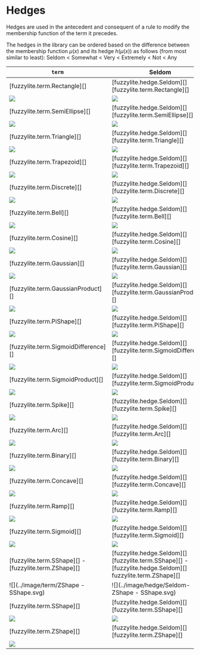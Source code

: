 # Hedges

Hedges are used in the antecedent and consequent of a rule to modify the membership function of the term it precedes.

The hedges in the library can be ordered based on the difference between the
membership function $\mu(x)$ and its hedge $h(\mu(x))$ as follows (from most similar to least):
Seldom   $<$ Somewhat   $<$ Very  $<$ Extremely   $<$ Not   $<$ Any

| `term`                                                	 | Seldom                                                                                                     	 | Somewhat                                                                                                        	 | Very                                                                                                    	 | Extremely                                                                                                         	 | Not                                                                                                   	 | Any                                                                                                   	 |
|---------------------------------------------------------|--------------------------------------------------------------------------------------------------------------|-------------------------------------------------------------------------------------------------------------------|-----------------------------------------------------------------------------------------------------------|---------------------------------------------------------------------------------------------------------------------|---------------------------------------------------------------------------------------------------------|---------------------------------------------------------------------------------------------------------|
| [fuzzylite.term.Rectangle][]                          	 | [fuzzylite.hedge.Seldom][] [fuzzylite.term.Rectangle][]                                                    	 | [fuzzylite.hedge.Somewhat][] [fuzzylite.term.Rectangle][]                                                       	 | [fuzzylite.hedge.Very][] [fuzzylite.term.Rectangle][]                                                   	 | [fuzzylite.hedge.Extremely][] [fuzzylite.term.Rectangle][]                                                        	 | [fuzzylite.hedge.Not][] [fuzzylite.term.Rectangle][]                                                  	 | [fuzzylite.hedge.Any][] [fuzzylite.term.Rectangle][]                                                  	 |
| ![](../image/term/Rectangle.svg)                   	    | ![](../image/hedge/Seldom-Rectangle.svg)                                                                	    | ![](../image/hedge/Somewhat-Rectangle.svg)                                                                   	    | ![](../image/hedge/Very-Rectangle.svg)                                                               	    | ![](../image/hedge/Extremely-Rectangle.svg)                                                                    	    | ![](../image/hedge/Not-Rectangle.svg)                                                              	    | ![](../image/hedge/Any-Rectangle.svg)                                                              	    |
| [fuzzylite.term.SemiEllipse][]                        	 | [fuzzylite.hedge.Seldom][] [fuzzylite.term.SemiEllipse][]                                                  	 | [fuzzylite.hedge.Somewhat][] [fuzzylite.term.SemiEllipse][]                                                     	 | [fuzzylite.hedge.Very][] [fuzzylite.term.SemiEllipse][]                                                 	 | [fuzzylite.hedge.Extremely][] [fuzzylite.term.SemiEllipse][]                                                      	 | [fuzzylite.hedge.Not][] [fuzzylite.term.SemiEllipse][]                                                	 | [fuzzylite.hedge.Any][] [fuzzylite.term.SemiEllipse][]                                                	 |
| ![](../image/term/SemiEllipse.svg )                	    | ![](../image/hedge/Seldom-SemiEllipse.svg )                                                             	    | ![](../image/hedge/Somewhat-SemiEllipse.svg )                                                                	    | ![](../image/hedge/Very-SemiEllipse.svg )                                                            	    | ![](../image/hedge/Extremely-SemiEllipse.svg )                                                                 	    | ![](../image/hedge/Not-SemiEllipse.svg )                                                           	    | ![](../image/hedge/Any-SemiEllipse.svg )                                                           	    |
| [fuzzylite.term.Triangle][]                           	 | [fuzzylite.hedge.Seldom][] [fuzzylite.term.Triangle][]                                                     	 | [fuzzylite.hedge.Somewhat][] [fuzzylite.term.Triangle][]                                                        	 | [fuzzylite.hedge.Very][] [fuzzylite.term.Triangle][]                                                    	 | [fuzzylite.hedge.Extremely][] [fuzzylite.term.Triangle][]                                                         	 | [fuzzylite.hedge.Not][] [fuzzylite.term.Triangle][]                                                   	 | [fuzzylite.hedge.Any][] [fuzzylite.term.Triangle][]                                                   	 |
| ![](../image/term/Triangle.svg )                   	    | ![](../image/hedge/Seldom-Triangle.svg )                                                                	    | ![](../image/hedge/Somewhat-Triangle.svg )                                                                   	    | ![](../image/hedge/Very-Triangle.svg )                                                               	    | ![](../image/hedge/Extremely-Triangle.svg )                                                                    	    | ![](../image/hedge/Not-Triangle.svg )                                                              	    | ![](../image/hedge/Any-Triangle.svg )                                                              	    |
| [fuzzylite.term.Trapezoid][]                          	 | [fuzzylite.hedge.Seldom][] [fuzzylite.term.Trapezoid][]                                                    	 | [fuzzylite.hedge.Somewhat][] [fuzzylite.term.Trapezoid][]                                                       	 | [fuzzylite.hedge.Very][] [fuzzylite.term.Trapezoid][]                                                   	 | [fuzzylite.hedge.Extremely][] [fuzzylite.term.Trapezoid][]                                                        	 | [fuzzylite.hedge.Not][] [fuzzylite.term.Trapezoid][]                                                  	 | [fuzzylite.hedge.Any][] [fuzzylite.term.Trapezoid][]                                                  	 |
| ![](../image/term/Trapezoid.svg)                   	    | ![](../image/hedge/Seldom-Trapezoid.svg)                                                                	    | ![](../image/hedge/Somewhat-Trapezoid.svg)                                                                   	    | ![](../image/hedge/Very-Trapezoid.svg)                                                               	    | ![](../image/hedge/Extremely-Trapezoid.svg)                                                                    	    | ![](../image/hedge/Not-Trapezoid.svg)                                                              	    | ![](../image/hedge/Any-Trapezoid.svg)                                                              	    |
| [fuzzylite.term.Discrete][]                           	 | [fuzzylite.hedge.Seldom][] [fuzzylite.term.Discrete][]                                                     	 | [fuzzylite.hedge.Somewhat][] [fuzzylite.term.Discrete][]                                                        	 | [fuzzylite.hedge.Very][] [fuzzylite.term.Discrete][]                                                    	 | [fuzzylite.hedge.Extremely][] [fuzzylite.term.Discrete][]                                                         	 | [fuzzylite.hedge.Not][] [fuzzylite.term.Discrete][]                                                   	 | [fuzzylite.hedge.Any][] [fuzzylite.term.Discrete][]                                                   	 |
| ![](../image/term/Discrete.svg )                   	    | ![](../image/hedge/Seldom-Discrete.svg )                                                                	    | ![](../image/hedge/Somewhat-Discrete.svg )                                                                   	    | ![](../image/hedge/Very-Discrete.svg )                                                               	    | ![](../image/hedge/Extremely-Discrete.svg )                                                                    	    | ![](../image/hedge/Not-Discrete.svg )                                                              	    | ![](../image/hedge/Any-Discrete.svg )                                                              	    |
| [fuzzylite.term.Bell][]                               	 | [fuzzylite.hedge.Seldom][] [fuzzylite.term.Bell][]                                                         	 | [fuzzylite.hedge.Somewhat][] [fuzzylite.term.Bell][]                                                            	 | [fuzzylite.hedge.Very][] [fuzzylite.term.Bell][]                                                        	 | [fuzzylite.hedge.Extremely][] [fuzzylite.term.Bell][]                                                             	 | [fuzzylite.hedge.Not][] [fuzzylite.term.Bell][]                                                       	 | [fuzzylite.hedge.Any][] [fuzzylite.term.Bell][]                                                       	 |
| ![](../image/term/Bell.svg)                        	    | ![](../image/hedge/Seldom-Bell.svg)                                                                     	    | ![](../image/hedge/Somewhat-Bell.svg)                                                                        	    | ![](../image/hedge/Very-Bell.svg)                                                                    	    | ![](../image/hedge/Extremely-Bell.svg)                                                                         	    | ![](../image/hedge/Not-Bell.svg)                                                                   	    | ![](../image/hedge/Any-Bell.svg)                                                                   	    |
| [fuzzylite.term.Cosine][]                             	 | [fuzzylite.hedge.Seldom][] [fuzzylite.term.Cosine][]                                                       	 | [fuzzylite.hedge.Somewhat][] [fuzzylite.term.Cosine][]                                                          	 | [fuzzylite.hedge.Very][] [fuzzylite.term.Cosine][]                                                      	 | [fuzzylite.hedge.Extremely][] [fuzzylite.term.Cosine][]                                                           	 | [fuzzylite.hedge.Not][] [fuzzylite.term.Cosine][]                                                     	 | [fuzzylite.hedge.Any][] [fuzzylite.term.Cosine][]                                                     	 |
| ![](../image/term/Cosine.svg)                      	    | ![](../image/hedge/Seldom-Cosine.svg)                                                                   	    | ![](../image/hedge/Somewhat-Cosine.svg)                                                                      	    | ![](../image/hedge/Very-Cosine.svg)                                                                  	    | ![](../image/hedge/Extremely-Cosine.svg)                                                                       	    | ![](../image/hedge/Not-Cosine.svg)                                                                 	    | ![](../image/hedge/Any-Cosine.svg)                                                                 	    |
| [fuzzylite.term.Gaussian][]                           	 | [fuzzylite.hedge.Seldom][] [fuzzylite.term.Gaussian][]                                                     	 | [fuzzylite.hedge.Somewhat][] [fuzzylite.term.Gaussian][]                                                        	 | [fuzzylite.hedge.Very][] [fuzzylite.term.Gaussian][]                                                    	 | [fuzzylite.hedge.Extremely][] [fuzzylite.term.Gaussian][]                                                         	 | [fuzzylite.hedge.Not][] [fuzzylite.term.Gaussian][]                                                   	 | [fuzzylite.hedge.Any][] [fuzzylite.term.Gaussian][]                                                   	 |
| ![](../image/term/Gaussian.svg)                    	    | ![](../image/hedge/Seldom-Gaussian.svg)                                                                 	    | ![](../image/hedge/Somewhat-Gaussian.svg)                                                                    	    | ![](../image/hedge/Very-Gaussian.svg)                                                                	    | ![](../image/hedge/Extremely-Gaussian.svg)                                                                     	    | ![](../image/hedge/Not-Gaussian.svg)                                                               	    | ![](../image/hedge/Any-Gaussian.svg)                                                               	    |
| [fuzzylite.term.GaussianProduct][]                    	 | [fuzzylite.hedge.Seldom][] [fuzzylite.term.GaussianProduct][]                                              	 | [fuzzylite.hedge.Somewhat][] [fuzzylite.term.GaussianProduct][]                                                 	 | [fuzzylite.hedge.Very][] [fuzzylite.term.GaussianProduct][]                                             	 | [fuzzylite.hedge.Extremely][] [fuzzylite.term.GaussianProduct][]                                                  	 | [fuzzylite.hedge.Not][] [fuzzylite.term.GaussianProduct][]                                            	 | [fuzzylite.hedge.Any][] [fuzzylite.term.GaussianProduct][]                                            	 |
| ![](../image/term/GaussianProduct.svg)             	    | ![](../image/hedge/Seldom-GaussianProduct.svg)                                                          	    | ![](../image/hedge/Somewhat-GaussianProduct.svg)                                                             	    | ![](../image/hedge/Very-GaussianProduct.svg)                                                         	    | ![](../image/hedge/Extremely-GaussianProduct.svg)                                                              	    | ![](../image/hedge/Not-GaussianProduct.svg)                                                        	    | ![](../image/hedge/Any-GaussianProduct.svg)                                                        	    |
| [fuzzylite.term.PiShape][]                            	 | [fuzzylite.hedge.Seldom][] [fuzzylite.term.PiShape][]                                                      	 | [fuzzylite.hedge.Somewhat][] [fuzzylite.term.PiShape][]                                                         	 | [fuzzylite.hedge.Very][] [fuzzylite.term.PiShape][]                                                     	 | [fuzzylite.hedge.Extremely][] [fuzzylite.term.PiShape][]                                                          	 | [fuzzylite.hedge.Not][] [fuzzylite.term.PiShape][]                                                    	 | [fuzzylite.hedge.Any][] [fuzzylite.term.PiShape][]                                                    	 |
| ![](../image/term/PiShape.svg)                     	    | ![](../image/hedge/Seldom-PiShape.svg)                                                                  	    | ![](../image/hedge/Somewhat-PiShape.svg)                                                                     	    | ![](../image/hedge/Very-PiShape.svg)                                                                 	    | ![](../image/hedge/Extremely-PiShape.svg)                                                                      	    | ![](../image/hedge/Not-PiShape.svg)                                                                	    | ![](../image/hedge/Any-PiShape.svg)                                                                	    |
| [fuzzylite.term.SigmoidDifference][]                  	 | [fuzzylite.hedge.Seldom][] [fuzzylite.term.SigmoidDifference][]                                            	 | [fuzzylite.hedge.Somewhat][] [fuzzylite.term.SigmoidDifference][]                                               	 | [fuzzylite.hedge.Very][] [fuzzylite.term.SigmoidDifference][]                                           	 | [fuzzylite.hedge.Extremely][] [fuzzylite.term.SigmoidDifference][]                                                	 | [fuzzylite.hedge.Not][] [fuzzylite.term.SigmoidDifference][]                                          	 | [fuzzylite.hedge.Any][] [fuzzylite.term.SigmoidDifference][]                                          	 |
| ![](../image/term/SigmoidDifference.svg)           	    | ![](../image/hedge/Seldom-SigmoidDifference.svg)                                                        	    | ![](../image/hedge/Somewhat-SigmoidDifference.svg)                                                           	    | ![](../image/hedge/Very-SigmoidDifference.svg)                                                       	    | ![](../image/hedge/Extremely-SigmoidDifference.svg)                                                            	    | ![](../image/hedge/Not-SigmoidDifference.svg)                                                      	    | ![](../image/hedge/Any-SigmoidDifference.svg)                                                      	    |
| [fuzzylite.term.SigmoidProduct][]                     	 | [fuzzylite.hedge.Seldom][] [fuzzylite.term.SigmoidProduct][]                                               	 | [fuzzylite.hedge.Somewhat][] [fuzzylite.term.SigmoidProduct][]                                                  	 | [fuzzylite.hedge.Very][] [fuzzylite.term.SigmoidProduct][]                                              	 | [fuzzylite.hedge.Extremely][] [fuzzylite.term.SigmoidProduct][]                                                   	 | [fuzzylite.hedge.Not][] [fuzzylite.term.SigmoidProduct][]                                             	 | [fuzzylite.hedge.Any][] [fuzzylite.term.SigmoidProduct][]                                             	 |
| ![](../image/term/SigmoidProduct.svg)              	    | ![](../image/hedge/Seldom-SigmoidProduct.svg)                                                           	    | ![](../image/hedge/Somewhat-SigmoidProduct.svg)                                                              	    | ![](../image/hedge/Very-SigmoidProduct.svg)                                                          	    | ![](../image/hedge/Extremely-SigmoidProduct.svg)                                                               	    | ![](../image/hedge/Not-SigmoidProduct.svg)                                                         	    | ![](../image/hedge/Any-SigmoidProduct.svg)                                                         	    |
| [fuzzylite.term.Spike][]                              	 | [fuzzylite.hedge.Seldom][] [fuzzylite.term.Spike][]                                                        	 | [fuzzylite.hedge.Somewhat][] [fuzzylite.term.Spike][]                                                           	 | [fuzzylite.hedge.Very][] [fuzzylite.term.Spike][]                                                       	 | [fuzzylite.hedge.Extremely][] [fuzzylite.term.Spike][]                                                            	 | [fuzzylite.hedge.Not][] [fuzzylite.term.Spike][]                                                      	 | [fuzzylite.hedge.Any][] [fuzzylite.term.Spike][]                                                      	 |
| ![](../image/term/Spike.svg)                       	    | ![](../image/hedge/Seldom-Spike.svg)                                                                    	    | ![](../image/hedge/Somewhat-Spike.svg)                                                                       	    | ![](../image/hedge/Very-Spike.svg)                                                                   	    | ![](../image/hedge/Extremely-Spike.svg)                                                                        	    | ![](../image/hedge/Not-Spike.svg)                                                                  	    | ![](../image/hedge/Any-Spike.svg)                                                                  	    |
| [fuzzylite.term.Arc][]                                	 | [fuzzylite.hedge.Seldom][] [fuzzylite.term.Arc][]                                                          	 | [fuzzylite.hedge.Somewhat][] [fuzzylite.term.Arc][]                                                             	 | [fuzzylite.hedge.Very][] [fuzzylite.term.Arc][]                                                         	 | [fuzzylite.hedge.Extremely][] [fuzzylite.term.Arc][]                                                              	 | [fuzzylite.hedge.Not][] [fuzzylite.term.Arc][]                                                        	 | [fuzzylite.hedge.Any][] [fuzzylite.term.Arc][]                                                        	 |
| ![](../image/term/Arc.svg)                         	    | ![](../image/hedge/Seldom-Arc.svg)                                                                      	    | ![](../image/hedge/Somewhat-Arc.svg)                                                                         	    | ![](../image/hedge/Very-Arc.svg)                                                                     	    | ![](../image/hedge/Extremely-Arc.svg)                                                                          	    | ![](../image/hedge/Not-Arc.svg)                                                                    	    | ![](../image/hedge/Any-Arc.svg)                                                                    	    |
| [fuzzylite.term.Binary][]                             	 | [fuzzylite.hedge.Seldom][] [fuzzylite.term.Binary][]                                                       	 | [fuzzylite.hedge.Somewhat][] [fuzzylite.term.Binary][]                                                          	 | [fuzzylite.hedge.Very][] [fuzzylite.term.Binary][]                                                      	 | [fuzzylite.hedge.Extremely][] [fuzzylite.term.Binary][]                                                           	 | [fuzzylite.hedge.Not][] [fuzzylite.term.Binary][]                                                     	 | [fuzzylite.hedge.Any][] [fuzzylite.term.Binary][]                                                     	 |
| ![](../image/term/Binary.svg)                      	    | ![](../image/hedge/Seldom-Binary.svg)                                                                   	    | ![](../image/hedge/Somewhat-Binary.svg)                                                                      	    | ![](../image/hedge/Very-Binary.svg)                                                                  	    | ![](../image/hedge/Extremely-Binary.svg)                                                                       	    | ![](../image/hedge/Not-Binary.svg)                                                                 	    | ![](../image/hedge/Any-Binary.svg)                                                                 	    |
| [fuzzylite.term.Concave][]                            	 | [fuzzylite.hedge.Seldom][] [fuzzylite.term.Concave][]                                                      	 | [fuzzylite.hedge.Somewhat][] [fuzzylite.term.Concave][]                                                         	 | [fuzzylite.hedge.Very][] [fuzzylite.term.Concave][]                                                     	 | [fuzzylite.hedge.Extremely][] [fuzzylite.term.Concave][]                                                          	 | [fuzzylite.hedge.Not][] [fuzzylite.term.Concave][]                                                    	 | [fuzzylite.hedge.Any][] [fuzzylite.term.Concave][]                                                    	 |
| ![](../image/term/Concave.svg)                     	    | ![](../image/hedge/Seldom-Concave.svg)                                                                  	    | ![](../image/hedge/Somewhat-Concave.svg)                                                                     	    | ![](../image/hedge/Very-Concave.svg)                                                                 	    | ![](../image/hedge/Extremely-Concave.svg)                                                                      	    | ![](../image/hedge/Not-Concave.svg)                                                                	    | ![](../image/hedge/Any-Concave.svg)                                                                	    |
| [fuzzylite.term.Ramp][]                               	 | [fuzzylite.hedge.Seldom][] [fuzzylite.term.Ramp][]                                                         	 | [fuzzylite.hedge.Somewhat][] [fuzzylite.term.Ramp][]                                                            	 | [fuzzylite.hedge.Very][] [fuzzylite.term.Ramp][]                                                        	 | [fuzzylite.hedge.Extremely][] [fuzzylite.term.Ramp][]                                                             	 | [fuzzylite.hedge.Not][] [fuzzylite.term.Ramp][]                                                       	 | [fuzzylite.hedge.Any][] [fuzzylite.term.Ramp][]                                                       	 |
| ![](../image/term/Ramp.svg)                        	    | ![](../image/hedge/Seldom-Ramp.svg)                                                                     	    | ![](../image/hedge/Somewhat-Ramp.svg)                                                                        	    | ![](../image/hedge/Very-Ramp.svg)                                                                    	    | ![](../image/hedge/Extremely-Ramp.svg)                                                                         	    | ![](../image/hedge/Not-Ramp.svg)                                                                   	    | ![](../image/hedge/Any-Ramp.svg)                                                                   	    |
| [fuzzylite.term.Sigmoid][]                            	 | [fuzzylite.hedge.Seldom][] [fuzzylite.term.Sigmoid][]                                                      	 | [fuzzylite.hedge.Somewhat][] [fuzzylite.term.Sigmoid][]                                                         	 | [fuzzylite.hedge.Very][] [fuzzylite.term.Sigmoid][]                                                     	 | [fuzzylite.hedge.Extremely][] [fuzzylite.term.Sigmoid][]                                                          	 | [fuzzylite.hedge.Not][] [fuzzylite.term.Sigmoid][]                                                    	 | [fuzzylite.hedge.Any][] [fuzzylite.term.Sigmoid][]                                                    	 |
| ![](../image/term/Sigmoid.svg)                     	    | ![](../image/hedge/Seldom-Sigmoid.svg)                                                                  	    | ![](../image/hedge/Somewhat-Sigmoid.svg)                                                                     	    | ![](../image/hedge/Very-Sigmoid.svg)                                                                 	    | ![](../image/hedge/Extremely-Sigmoid.svg)                                                                      	    | ![](../image/hedge/Not-Sigmoid.svg)                                                                	    | ![](../image/hedge/Any-Sigmoid.svg)                                                                	    |
| [fuzzylite.term.SShape][] - [fuzzylite.term.ZShape][] 	 | [fuzzylite.hedge.Seldom][] [fuzzylite.term.SShape][] - [fuzzylite.hedge.Seldom][] fuzzylite.term.ZShape][] 	 | [fuzzylite.hedge.Somewhat][] [fuzzylite.term.SShape][] - [fuzzylite.hedge.Somewhat][] [fuzzylite.term.ZShape][] 	 | [fuzzylite.hedge.Very][] [fuzzylite.term.SShape][] - [fuzzylite.hedge.Very][] [fuzzylite.term.ZShape][] 	 | [fuzzylite.hedge.Extremely][] [fuzzylite.term.SShape][] - [fuzzylite.hedge.Extremely][] [fuzzylite.term.ZShape][] 	 | [fuzzylite.hedge.Not][] [fuzzylite.term.SShape][] - [fuzzylite.hedge.Not][] [fuzzylite.term.ZShape][] 	 | [fuzzylite.hedge.Any][] [fuzzylite.term.SShape][] - [fuzzylite.hedge.Any][] [fuzzylite.term.ZShape][] 	 |
| ![](../image/term/ZShape - SShape.svg)             	    | ![](../image/hedge/Seldom-ZShape - SShape.svg)                                                          	    | ![](../image/hedge/Somewhat-ZShape - SShape.svg)                                                             	    | ![](../image/hedge/Very-ZShape - SShape.svg)                                                         	    | ![](../image/hedge/Extremely-ZShape - SShape.svg)                                                              	    | ![](../image/hedge/Not-ZShape - SShape.svg)                                                        	    | ![](../image/hedge/Any-ZShape - SShape.svg)                                                        	    |
| [fuzzylite.term.SShape][]                             	 | [fuzzylite.hedge.Seldom][] [fuzzylite.term.SShape][]                                                       	 | [fuzzylite.hedge.Somewhat][] [fuzzylite.term.SShape][]                                                          	 | [fuzzylite.hedge.Very][] [fuzzylite.term.SShape][]                                                      	 | [fuzzylite.hedge.Extremely][] [fuzzylite.term.SShape][]                                                           	 | [fuzzylite.hedge.Not][] [fuzzylite.term.SShape][]                                                     	 | [fuzzylite.hedge.Any][] [fuzzylite.term.SShape][]                                                     	 |
| ![](../image/term/SShape.svg)                      	    | ![](../image/hedge/Seldom-SShape.svg)                                                                   	    | ![](../image/hedge/Somewhat-SShape.svg)                                                                      	    | ![](../image/hedge/Very-SShape.svg)                                                                  	    | ![](../image/hedge/Extremely-SShape.svg)                                                                       	    | ![](../image/hedge/Not-SShape.svg)                                                                 	    | ![](../image/hedge/Any-SShape.svg)                                                                 	    |
| [fuzzylite.term.ZShape][]                             	 | [fuzzylite.hedge.Seldom][] [fuzzylite.term.ZShape][]                                                       	 | [fuzzylite.hedge.Somewhat][] [fuzzylite.term.ZShape][]                                                          	 | [fuzzylite.hedge.Very][] [fuzzylite.term.ZShape][]                                                      	 | [fuzzylite.hedge.Extremely][] [fuzzylite.term.ZShape][]                                                           	 | [fuzzylite.hedge.Not][] [fuzzylite.term.ZShape][]                                                     	 | [fuzzylite.hedge.Any][] [fuzzylite.term.ZShape][]                                                     	 |
| ![](../image/term/ZShape.svg)                           